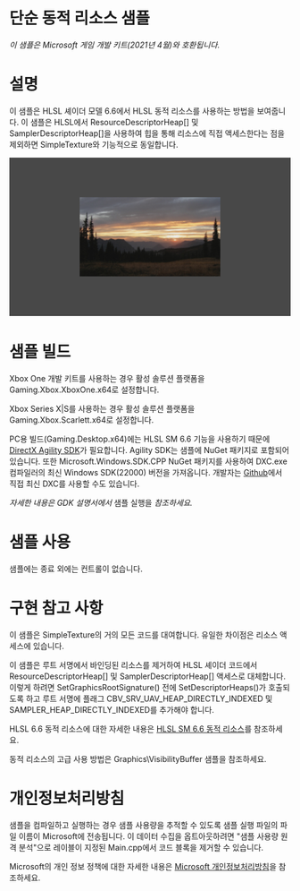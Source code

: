 # 단순 동적 리소스 샘플

*이 샘플은 Microsoft 게임 개발 키트(2021년 4월)와 호환됩니다.*

# 설명

이 샘플은 HLSL 셰이더 모델 6.6에서 HLSL 동적 리소스를 사용하는 방법을
보여줍니다. 이 샘플은 HLSL에서 ResourceDescriptorHeap\[\] 및
SamplerDescriptorHeap\[\]을 사용하여 힙을 통해 리소스에 직접
액세스한다는 점을 제외하면 SimpleTexture와 기능적으로 동일합니다.

![C:\\temp\\xbox_screenshot.png](./media/image1.png)

# 샘플 빌드

Xbox One 개발 키트를 사용하는 경우 활성 솔루션 플랫폼을
Gaming.Xbox.XboxOne.x64로 설정합니다.

Xbox Series X|S를 사용하는 경우 활성 솔루션 플랫폼을
Gaming.Xbox.Scarlett.x64로 설정합니다.

PC용 빌드(Gaming.Desktop.x64)에는 HLSL SM 6.6 기능을 사용하기 때문에
[DirectX Agility
SDK](https://devblogs.microsoft.com/directx/gettingstarted-dx12agility/)가
필요합니다. Agility SDK는 샘플에 NuGet 패키지로 포함되어 있습니다. 또한
Microsoft.Windows.SDK.CPP NuGet 패키지를 사용하여 DXC.exe 컴파일러의
최신 Windows SDK(22000) 버전을 가져옵니다. 개발자는
[Github](https://github.com/microsoft/DirectXShaderCompiler/releases)에서
직접 최신 DXC를 사용할 수도 있습니다.

*자세한 내용은 GDK 설명서에서* 샘플 실행을 *참조하세요.*

# 샘플 사용

샘플에는 종료 외에는 컨트롤이 없습니다.

# 구현 참고 사항

이 샘플은 SimpleTexture의 거의 모든 코드를 대여합니다. 유일한 차이점은
리소스 액세스에 있습니다.

이 샘플은 루트 서명에서 바인딩된 리소스를 제거하여 HLSL 셰이더 코드에서
ResourceDescriptorHeap\[\] 및 SamplerDescriptorHeap\[\] 액세스로
대체합니다. 이렇게 하려면 SetGraphicsRootSignature() 전에
SetDescriptorHeaps()가 호출되도록 하고 루트 서명에 플래그
CBV_SRV_UAV_HEAP_DIRECTLY_INDEXED 및 SAMPLER_HEAP_DIRECTLY_INDEXED를
추가해야 합니다.

HLSL 6.6 동적 리소스에 대한 자세한 내용은 [HLSL SM 6.6 동적
리소스](https://microsoft.github.io/DirectX-Specs/d3d/HLSL_SM_6_6_DynamicResources.html)를
참조하세요.

동적 리소스의 고급 사용 방법은 Graphics\\VisibilityBuffer 샘플을
참조하세요.

# 개인정보처리방침

샘플을 컴파일하고 실행하는 경우 샘플 사용량을 추적할 수 있도록 샘플 실행
파일의 파일 이름이 Microsoft에 전송됩니다. 이 데이터 수집을
옵트아웃하려면 \"샘플 사용량 원격 분석\"으로 레이블이 지정된
Main.cpp에서 코드 블록을 제거할 수 있습니다.

Microsoft의 개인 정보 정책에 대한 자세한 내용은 [Microsoft
개인정보처리방침](https://privacy.microsoft.com/en-us/privacystatement/)을
참조하세요.
